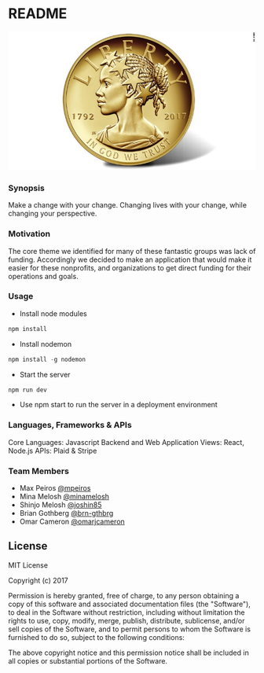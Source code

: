 # README

![Coin Logo](https://github.com/CentsOfPurpose/CentsOfPurpose/blob/master/lady-liberty-coin-front-exlarge-169-1484320262-compressed.jpg)

### Synopsis

Make a change with your change. Changing lives with your change, while changing your perspective.

### Motivation

The core theme we identified for many of these fantastic groups was lack of funding. Accordingly we decided to make an application that would make it easier for these nonprofits, and organizations to get direct funding for their operations and goals. 

### Usage

* Install node modules
```javascript
npm install
```
* Install nodemon
```javascript
npm install -g nodemon
```
* Start the server
```javascript
npm run dev
```

* Use npm start to run the server in a deployment environment


### Languages, Frameworks & APIs

Core Languages: Javascript
Backend and Web Application Views: React, Node.js
APIs: Plaid & Stripe

### Team Members

- Max Peiros [@mpeiros](https://www.github.com/mpeiros)
- Mina Melosh [@minamelosh](https://github.com/minamelosh)
- Shinjo Melosh [@joshin85](https://github.com/joshin85)
- Brian Gothberg [@brn-gthbrg](https://github.com/brn-gthbrg)
- Omar Cameron [@omarjcameron](https://www.github.com/omarjcameron)
## License

MIT License

Copyright (c) 2017

Permission is hereby granted, free of charge, to any person obtaining a copy
of this software and associated documentation files (the "Software"), to deal
in the Software without restriction, including without limitation the rights
to use, copy, modify, merge, publish, distribute, sublicense, and/or sell
copies of the Software, and to permit persons to whom the Software is
furnished to do so, subject to the following conditions:

The above copyright notice and this permission notice shall be included in all
copies or substantial portions of the Software.

